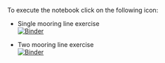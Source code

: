 To execute the notebook click on the following icon:

- Single mooring line exercise <br>
[![Binder](https://mybinder.org/badge_logo.svg)](https://mybinder.org/v2/git/https%3A%2F%2Fgitlab.tudelft.nl%2FCMOE%2Fmooring.py/HEAD?labpath=Single_line_exercise.ipynb)


- Two mooring line exercise <br>
[![Binder](https://mybinder.org/badge_logo.svg)](https://mybinder.org/v2/git/https%3A%2F%2Fgitlab.tudelft.nl%2FCMOE%2Fmooring.py/HEAD?labpath=Two_line_exercise.ipynb)